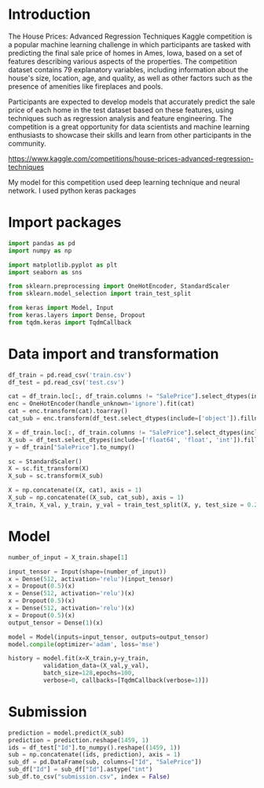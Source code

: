 # Introduction
The House Prices: Advanced Regression Techniques Kaggle competition is a popular machine learning challenge in which participants are tasked with predicting the final sale price of homes in Ames, Iowa, based on a set of features describing various aspects of the properties. The competition dataset contains 79 explanatory variables, including information about the house's size, location, age, and quality, as well as other factors such as the presence of amenities like fireplaces and pools.

Participants are expected to develop models that accurately predict the sale price of each home in the test dataset based on these features, using techniques such as regression analysis and feature engineering. The competition is a great opportunity for data scientists and machine learning enthusiasts to showcase their skills and learn from other participants in the community.

https://www.kaggle.com/competitions/house-prices-advanced-regression-techniques

My model for this competition used deep learning technique and neural network. I used python keras packages 

# Import packages
```python
import pandas as pd
import numpy as np

import matplotlib.pyplot as plt
import seaborn as sns

from sklearn.preprocessing import OneHotEncoder, StandardScaler
from sklearn.model_selection import train_test_split

from keras import Model, Input
from keras.layers import Dense, Dropout
from tqdm.keras import TqdmCallback
```

# Data import and transformation
```python
df_train = pd.read_csv('train.csv')
df_test = pd.read_csv('test.csv')

cat = df_train.loc[:, df_train.columns != "SalePrice"].select_dtypes(include=['object']).fillna("None")
enc = OneHotEncoder(handle_unknown='ignore').fit(cat)
cat = enc.transform(cat).toarray()
cat_sub = enc.transform(df_test.select_dtypes(include=['object']).fillna("None")).toarray()

X = df_train.loc[:, df_train.columns != "SalePrice"].select_dtypes(include=['float64', 'float', 'int']).fillna(df_train.mean()).to_numpy()
X_sub = df_test.select_dtypes(include=['float64', 'float', 'int']).fillna(df_test.mean()).to_numpy()
y = df_train["SalePrice"].to_numpy()

sc = StandardScaler()
X = sc.fit_transform(X)
X_sub = sc.transform(X_sub)

X = np.concatenate((X, cat), axis = 1)
X_sub = np.concatenate((X_sub, cat_sub), axis = 1)
X_train, X_val, y_train, y_val = train_test_split(X, y, test_size = 0.2, random_state = 0)
```

# Model
```python
number_of_input = X_train.shape[1]

input_tensor = Input(shape=(number_of_input))
x = Dense(512, activation='relu')(input_tensor)
x = Dropout(0.5)(x)
x = Dense(512, activation='relu')(x)
x = Dropout(0.5)(x)
x = Dense(512, activation='relu')(x)
x = Dropout(0.5)(x)
output_tensor = Dense(1)(x)

model = Model(inputs=input_tensor, outputs=output_tensor)
model.compile(optimizer='adam', loss='mse')

history = model.fit(x=X_train,y=y_train,
          validation_data=(X_val,y_val),
          batch_size=128,epochs=100, 
          verbose=0, callbacks=[TqdmCallback(verbose=1)])
```

# Submission
```python
prediction = model.predict(X_sub)
prediction = prediction.reshape(1459, 1)
ids = df_test["Id"].to_numpy().reshape((1459, 1))
sub = np.concatenate((ids, prediction), axis = 1)
sub_df = pd.DataFrame(sub, columns=["Id", "SalePrice"])
sub_df["Id"] = sub_df["Id"].astype("int")
sub_df.to_csv("submission.csv", index = False)
```

